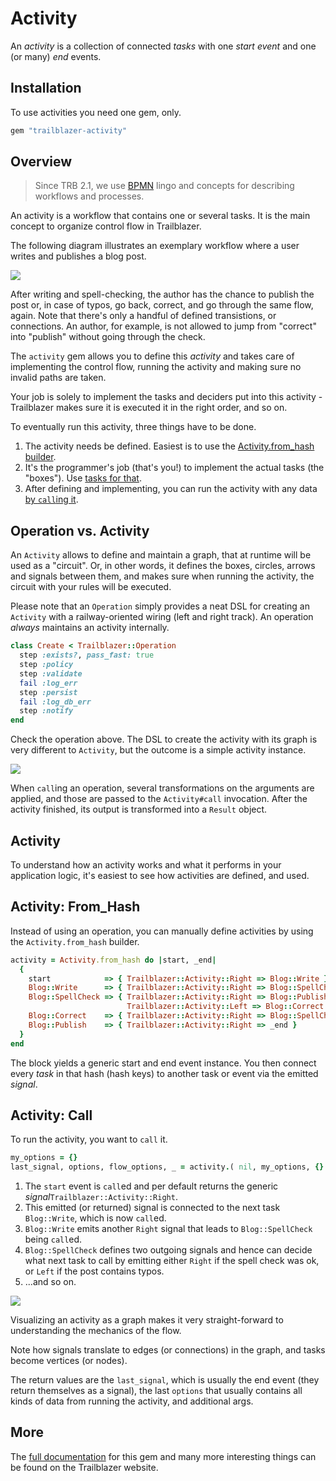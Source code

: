 # Activity

An _activity_ is a collection of connected _tasks_ with one _start event_ and one (or many) _end_ events.

## Installation

To use activities you need one gem, only.

```ruby
gem "trailblazer-activity"
```

## Overview

> Since TRB 2.1, we use [BPMN](http://www.bpmn.org/) lingo and concepts for describing workflows and processes.

An activity is a workflow that contains one or several tasks. It is the main concept to organize control flow in Trailblazer.

The following diagram illustrates an exemplary workflow where a user writes and publishes a blog post.

<img src="http://trb.to/images/diagrams/blog-bpmn1.png">

After writing and spell-checking, the author has the chance to publish the post or, in case of typos, go back, correct, and go through the same flow, again. Note that there's only a handful of defined transistions, or connections. An author, for example, is not allowed to jump from "correct" into "publish" without going through the check.

The `activity` gem allows you to define this *activity* and takes care of implementing the control flow, running the activity and making sure no invalid paths are taken.

Your job is solely to implement the tasks and deciders put into this activity - Trailblazer makes sure it is executed it in the right order, and so on.

To eventually run this activity, three things have to be done.

1. The activity needs be defined. Easiest is to use the [Activity.from_hash builder](#activity-fromhash).
2. It's the programmer's job (that's you!) to implement the actual tasks (the "boxes"). Use [tasks for that](#task).
3. After defining and implementing, you can run the activity with any data [by `call`ing it](#activity-call).

## Operation vs. Activity

An `Activity` allows to define and maintain a graph, that at runtime will be used as a "circuit". Or, in other words, it defines the boxes, circles, arrows and signals between them, and makes sure when running the activity, the circuit with your rules will be executed.

Please note that an `Operation` simply provides a neat DSL for creating an `Activity` with a railway-oriented wiring (left and right track). An operation _always_ maintains an activity internally.

```ruby
class Create < Trailblazer::Operation
  step :exists?, pass_fast: true
  step :policy
  step :validate
  fail :log_err
  step :persist
  fail :log_db_err
  step :notify
end
```

Check the operation above. The DSL to create the activity with its graph is very different to `Activity`, but the outcome is a simple activity instance.

<img src="http://trb.to/images/graph/op-vs-activity.png">

When `call`ing an operation, several transformations on the arguments are applied, and those are passed to the `Activity#call` invocation. After the activity finished, its output is transformed into a `Result` object.

## Activity

To understand how an activity works and what it performs in your application logic, it's easiest to see how activities are defined, and used.

## Activity: From_Hash

Instead of using an operation, you can manually define activities by using the `Activity.from_hash` builder.

```ruby
activity = Activity.from_hash do |start, _end|
  {
    start            => { Trailblazer::Activity::Right => Blog::Write },
    Blog::Write      => { Trailblazer::Activity::Right => Blog::SpellCheck },
    Blog::SpellCheck => { Trailblazer::Activity::Right => Blog::Publish,
                          Trailblazer::Activity::Left => Blog::Correct },
    Blog::Correct    => { Trailblazer::Activity::Right => Blog::SpellCheck },
    Blog::Publish    => { Trailblazer::Activity::Right => _end }
  }
end
```


The block yields a generic start and end event instance. You then connect every _task_ in that hash (hash keys) to another task or event via the emitted _signal_.

## Activity: Call

To run the activity, you want to `call` it.

```ruby
my_options = {}
last_signal, options, flow_options, _ = activity.( nil, my_options, {} )
```

1. The `start` event is `call`ed and per default returns the generic _signal_`Trailblazer::Activity::Right`.
2. This emitted (or returned) signal is connected to the next task `Blog::Write`, which is now `call`ed.
3. `Blog::Write` emits another `Right` signal that leads to `Blog::SpellCheck` being `call`ed.
4. `Blog::SpellCheck` defines two outgoing signals and hence can decide what next task to call by emitting either `Right` if the spell check was ok, or `Left` if the post contains typos.
5. ...and so on.

<img src="http://trb.to/images/graph/blogpost-activity.png">

Visualizing an activity as a graph makes it very straight-forward to understanding the mechanics of the flow.


Note how signals translate to edges (or connections) in the graph, and tasks become vertices (or nodes).

The return values are the `last_signal`, which is usually the end event (they return themselves as a signal), the last `options` that usually contains all kinds of data from running the activity, and additional args.

## More

The [full documentation](http://trb.to/gems/activity/0.2/api.html) for this gem and many more interesting things can be found on the Trailblazer website.
